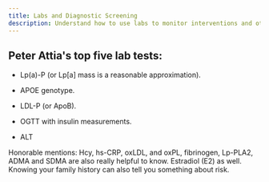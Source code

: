 ```yaml
---
title: Labs and Diagnostic Screening
description: Understand how to use labs to monitor interventions and other diagnostic protocols
---
```


## Peter Attia's top five lab tests:

- Lp(a)-P (or Lp[a] mass is a reasonable approximation).

- APOE genotype.

- LDL-P (or ApoB).

- OGTT with insulin measurements.

- ALT

Honorable mentions: Hcy, hs-CRP, oxLDL, and oxPL, fibrinogen, Lp-PLA2, ADMA and SDMA are also really helpful to know. Estradiol (E2) as well. Knowing your family history can also tell you something about risk.
